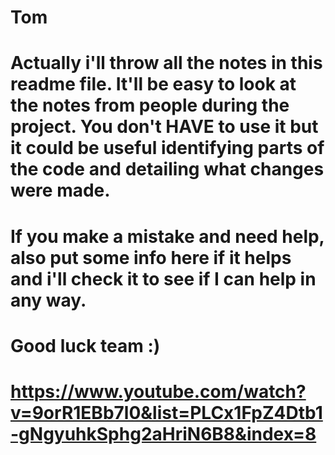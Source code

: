 # Tom

# Actually i'll throw all the notes in this readme file. It'll be easy to look at the notes from people during the project. You don't HAVE to use it but it could be useful identifying parts of the code and detailing what changes were made.

# If you make a mistake and need help, also put some info here if it helps and i'll check it to see if I can help in any way.

# Good luck team :)

# https://www.youtube.com/watch?v=9orR1EBb7l0&list=PLCx1FpZ4Dtb1-gNgyuhkSphg2aHriN6B8&index=8
